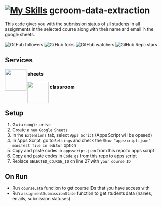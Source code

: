# [![My Skills](https://skills.thijs.gg/icons?i=js)](https://skills.thijs.gg) gcroom-data-extraction
This code gives you with the submission status of all students in all assignments in the selected course along with their name and email in the google sheets.
<br/>
<br/>
![GitHub followers](https://img.shields.io/github/followers/errixed)
![GitHub forks](https://img.shields.io/github/forks/errixed/groom-data-extraction)
![GitHub watchers](https://img.shields.io/github/watchers/errixed/groom-data-extraction)
![GitHub Repo stars](https://img.shields.io/github/stars/errixed/groom-data-extraction)
## Services

<img
src="https://www.gstatic.com/images/branding/product/2x/sheets_96dp.png"
align="left"
width="70px"/>
### sheets

<img
src="https://www.gstatic.com/images/branding/product/2x/classroom_96dp.png"
align="left"
width="70px"/>
### classroom

<br/>

## Setup
1. Go to `Google Drive`
2. Create a `new Google Sheets`
3. In the `Extensions` tab, select `Apps Script` (Apps Script will be opened)
4. In Apps Script, go to `Settings` and check the `Show "appsscript.json" manifest file in editor` option
5. Copy and paste codes in `appsscript.json` from this repo to apps script
6. Copy and paste codes in `Code.gs` from this repo to apps script
7. Replace `SELECTED_COURSE_ID` on line 27 with `your course ID`

## On Run
 - Run `courseData` function to get course IDs that you have access with
 - Run `assignmentSubmissionState` function to get students data (names, emails, submission statuses)
